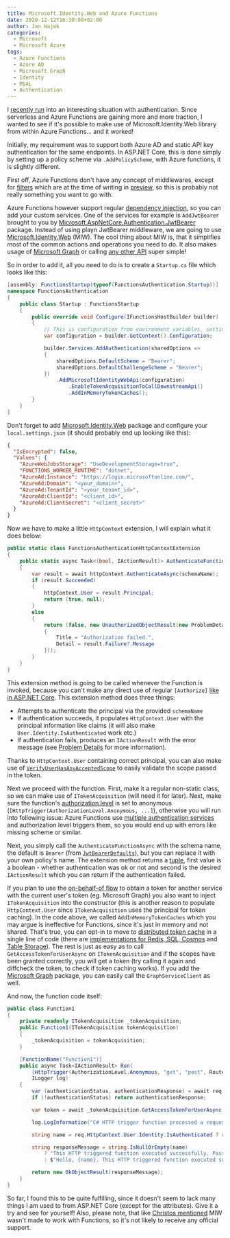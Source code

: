 ```yaml
---
title: Microsoft.Identity.Web and Azure Functions
date: 2020-12-12T16:30:00+02:00
author: Jan Hajek
categories:
  - Microsoft
  - Microsoft Azure
tags:
  - Azure Functions
  - Azure AD
  - Microsoft Graph
  - Identity
  - MSAL
  - Authentication
---
```


I [recently run](https://twitter.com/hajekj/status/1336666527513403398) into an interesting situation with authentication. Since serverless and Azure Functions are gaining more and more traction, I wanted to see if it's possible to make use of Microsoft.Identity.Web library from within Azure Functions... and it worked!

Initially, my requirement was to support both Azure AD and static API key authentication for the same endpoints. In ASP.NET Core, this is done simply by setting up a policy scheme via `.AddPolicyScheme`, with Azure functions, it is slightly different.

First off, Azure Functions don't have any concept of middlewares, except for [filters](https://www.c-sharpcorner.com/article/do-you-know-azure-function-have-function-filters/) which are at the time of writing in [preview](https://github.com/Azure/azure-webjobs-sdk/wiki/Function-Filters), so this is probably not really something you want to go with.

Azure Functions however support regular [dependency injection](https://docs.microsoft.com/en-us/azure/azure-functions/functions-dotnet-dependency-injection), so you can add your custom services. One of the services for example is `AddJwtBearer` brought to you by [Microsoft.AspNetCore.Authentication.JwtBearer](https://docs.microsoft.com/en-us/dotnet/api/microsoft.extensions.dependencyinjection.jwtbearerextensions.addjwtbearer?view=aspnetcore-5.0) package. Instead of using playn JwtBearer middleware, we are going to use [Microsoft.Identity.Web](https://docs.microsoft.com/en-us/azure/active-directory/develop/microsoft-identity-web) (MIW). The cool thing about MIW is, that it simplifies most of the common actions and operations you need to do. It also makes usage of [Microsoft Graph](https://github.com/AzureAD/microsoft-identity-web/wiki/1.2.0#you-can-now-specify-scopes-and-app-permissions-for-graphserviceclient) or calling [any other API](https://github.com/AzureAD/microsoft-identity-web/wiki/1.2.0#comfort-methods-for-idownstreamwebapi) super simple!

So in order to add it, all you need to do is to create a `Startup.cs` file which looks like this:

```csharp
[assembly: FunctionsStartup(typeof(FunctionsAuthentication.Startup))]
namespace FunctionsAuthentication
{
    public class Startup : FunctionsStartup
    {
        public override void Configure(IFunctionsHostBuilder builder)
        {
            // This is configuration from environment variables, settings.json etc.
            var configuration = builder.GetContext().Configuration;

            builder.Services.AddAuthentication(sharedOptions =>
            {
                sharedOptions.DefaultScheme = "Bearer";
                sharedOptions.DefaultChallengeScheme = "Bearer";
            })
                .AddMicrosoftIdentityWebApi(configuration)
                    .EnableTokenAcquisitionToCallDownstreamApi()
                    .AddInMemoryTokenCaches();
        }
    }
}
```

Don't forget to add [Microsoft.Identity.Web](https://www.nuget.org/packages/Microsoft.Identity.Web/) package and configure your `local.settings.json` (it should probably end up looking like this):

```json
{
  "IsEncrypted": false,
  "Values": {
    "AzureWebJobsStorage": "UseDevelopmentStorage=true",
    "FUNCTIONS_WORKER_RUNTIME": "dotnet",
    "AzureAd:Instance": "https://login.microsoftonline.com/",
    "AzureAd:Domain": "<your_domain>",
    "AzureAd:TenantId": "<your_tenant_id>",
    "AzureAd:ClientId": "<client_id>",
    "AzureAd:ClientSecret": "<client_secret>"
  }
}
```

Now we have to make a little `HttpContext` extension, I will explain what it does below:

```csharp
public static class FunctionsAuthenticationHttpContextExtension
{
    public static async Task<(bool, IActionResult)> AuthenticateFunctionAsync(this HttpContext httpContext, string schemaName)
    {
        var result = await httpContext.AuthenticateAsync(schemaName);
        if (result.Succeeded)
        {
            httpContext.User = result.Principal;
            return (true, null);
        }
        else
        {
            return (false, new UnauthorizedObjectResult(new ProblemDetails
            {
                Title = "Authorization failed.",
                Detail = result.Failure?.Message
            }));
        }
    }
}
```

This extension method is going to be called whenever the Function is invoked, because you can't make any direct use of regular `[Authorize]` [like in ASP.NET Core](https://docs.microsoft.com/en-us/aspnet/core/security/authorization/introduction?view=aspnetcore-5.0). This extension method does three things:

* Attempts to authenticate the principal via the provided `schemaName`
* If authentication succeeds, it populates `HttpContext.User` with the principal information like claims (it will also make `User.Identity.IsAuthenticated` work etc.)
* If authentication fails, produces an `IActionResult` with the error message (see [Problem Details](https://docs.microsoft.com/en-us/aspnet/core/web-api/handle-errors?view=aspnetcore-5.0#client-error-response) for more information).

Thanks to `HttpContext.User` containing correct principal, you can also make use of [`VerifyUserHasAnyAcceptedScope`](https://github.com/AzureAD/microsoft-identity-web/wiki/adding-call-api-to-web-app#in-the-controller-acquire-a-token-and-call-the-api) to easily validate the scope passed in the token.

Next we proceed with the function. First, make it a regular non-static class, so we can make use of `ITokenAcquisition` (will need it for later). Next, make sure the function's [authorization level](https://docs.microsoft.com/en-us/azure/azure-functions/functions-bindings-http-webhook-trigger?tabs=csharp#api-key-authorization) is set to anonymous (`[HttpTrigger(AuthorizationLevel.Anonymous, ...]`), otherwise you will run into following issue: Azure Functions use [multiple authentication services](https://github.com/Azure/azure-functions-host/blob/9ac904e34b744d95a6f746921556235d4b2b3f0f/src/WebJobs.Script.WebHost/WebHostServiceCollectionExtensions.cs#L44) and authorization level triggers them, so you would end up with errors like missing scheme or similar.

Next, you simply call the `AuthenticateFunctionAsync` with the schema name, the default is `Bearer` (from [`JwtBearerDefaults`](https://docs.microsoft.com/en-us/dotnet/api/microsoft.aspnetcore.authentication.jwtbearer.jwtbearerdefaults.authenticationscheme?view=aspnetcore-5.0)), but you can replace it with your own policy's name. The extension method returns a [tuple](https://docs.microsoft.com/en-us/dotnet/csharp/language-reference/builtin-types/value-tuples), first value is a boolean - whether authentication was ok or not and second is the desired `IActionResult` which you can return if the authentication failed.

If you plan to use the [on-behalf-of flow](https://docs.microsoft.com/en-us/azure/active-directory/develop/v2-oauth2-on-behalf-of-flow) to obtain a token for another service with the current user's token (eg. Microsoft Graph) you also want to inject `ITokenAcquisition` into the constructor (this is another reason to populate `HttpContext.User` since `ITokenAcquisition` uses the principal for token caching). In the code above, we called `AddInMemoryTokenCaches` which you may argue is ineffective for Functions, since it's just in memory and not shared. That's true, you can opt-in to move to [distributed token cache](https://github.com/AzureAD/microsoft-identity-web/wiki/token-cache-serialization) in a single line of code (there are [implementations for Redis, SQL, Cosmos](https://github.com/AzureAD/microsoft-identity-web/wiki/token-cache-serialization) and [Table Storage](https://github.com/StefH/DistributedCache.AzureTableStorage)). The rest is just as easy as to call `GetAccessTokenForUserAsync` on `ITokenAcquisition` and if the scopes have been granted correctly, you will get a token (try calling it again and diffcheck the token, to check if token caching works). If you add the [Microsoft Graph](https://www.nuget.org/packages/Microsoft.Identity.Web.MicrosoftGraph) package, you can easily call the `GraphServiceClient` as well.

And now, the function code itself:

```csharp
public class Function1
{
    private readonly ITokenAcquisition _tokenAcquisition;
    public Function1(ITokenAcquisition tokenAcquisition)
    {
        _tokenAcquisition = tokenAcquisition;
    }

    [FunctionName("Function1")]
    public async Task<IActionResult> Run(
        [HttpTrigger(AuthorizationLevel.Anonymous, "get", "post", Route = null)] HttpRequest req,
        ILogger log)
    {
        var (authenticationStatus, authenticationResponse) = await req.HttpContext.AuthenticateFunctionAsync("Bearer");
        if (!authenticationStatus) return authenticationResponse;

        var token = await _tokenAcquisition.GetAccessTokenForUserAsync(new string[] { "https://graph.microsoft.com/.default" });

        log.LogInformation("C# HTTP trigger function processed a request.");

        string name = req.HttpContext.User.Identity.IsAuthenticated ? req.HttpContext.User.Identity.Name : null;

        string responseMessage = string.IsNullOrEmpty(name)
            ? "This HTTP triggered function executed successfully. Pass a name in the query string or in the request body for a personalized response."
            : $"Hello, {name}. This HTTP triggered function executed successfully.";

        return new OkObjectResult(responseMessage);
    }
}
```

So far, I found this to be quite fulfilling, since it doesn't seem to lack many things I am used to from ASP.NET Core (except for the attributes). Give it a try and see for yourself! Also, please note, that like [Christos mentioned](https://twitter.com/ChristosMatskas/status/1336685982947528704) MIW wasn't made to work with Functions, so it's not likely to receive any official support.